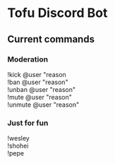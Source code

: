 # Tofu Discord Bot

## Current commands

### Moderation
!kick @user "reason <br>
!ban @user "reason" <br>
!unban @user "reason" <br>
!mute @user "reason" <br>
!unmute @user "reason" <br>

### Just for fun
!wesley <br>
!shohei <br>
!pepe <br>

